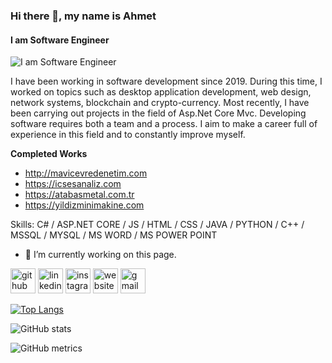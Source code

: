 ### Hi there 👋, my name is Ahmet
#### I am Software Engineer
![I am Software Engineer](https://pbs.twimg.com/profile_banners/1641203860017381384/1680742699/1080x360)

I have been working in software development since 2019. During this
time, I worked on topics such as desktop application development, web
design, network systems, blockchain and crypto-currency. Most
recently, I have been carrying out projects in the field of Asp.Net Core
Mvc. Developing software requires both a team and a process. I aim to
make a career full of experience in this field and to constantly improve
myself.

**Completed Works**
- http://mavicevredenetim.com
- https://icsesanaliz.com
- https://atabasmetal.com.tr
- https://yildizminimakine.com

Skills: C# / ASP.NET CORE / JS / HTML / CSS / JAVA / PYTHON / C++ / MSSQL / MYSQL / MS WORD / MS POWER POINT

- 🔭 I’m currently working on this page. 


[<img src='https://cdn.jsdelivr.net/npm/simple-icons@3.0.1/icons/github.svg' alt='github' height='40'>](https://github.com/oldcommander)  [<img src='https://cdn.jsdelivr.net/npm/simple-icons@3.0.1/icons/linkedin.svg' alt='linkedin' height='40'>](https://www.linkedin.com/in/ahmetcekin/)  [<img src='https://cdn.jsdelivr.net/npm/simple-icons@3.0.1/icons/instagram.svg' alt='instagram' height='40'>](https://www.instagram.com/_ahmetcekin/)  [<img src='https://cdn.jsdelivr.net/npm/simple-icons@3.0.1/icons/icloud.svg' alt='website' height='40'>](https://www.ahmetcekin.com.tr)  [<img src='https://cdn.jsdelivr.net/npm/simple-icons@3.0.1/icons/gmail.svg' alt='gmail' height='40'>](ahmetcekin2000@gmail.com)  

[![Top Langs](https://github-readme-stats.vercel.app/api/top-langs/?username=oldcommander)](https://github.com/anuraghazra/github-readme-stats)

![GitHub stats](https://github-readme-stats.vercel.app/api?username=oldcommander&show_icons=true&count_private=true)  
 

![GitHub metrics](https://metrics.lecoq.io/oldcommander)  

